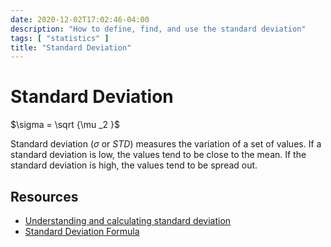 ```yaml
---
date: 2020-12-02T17:02:46-04:00
description: "How to define, find, and use the standard deviation"
tags: [ "statistics" ]
title: "Standard Deviation"
---
```


# Standard Deviation

$\sigma = \sqrt {\mu _2 }$

Standard deviation ($\sigma$ or $STD$) measures the variation of a set of values. If a standard deviation is low, the values tend to be close to the mean. If the standard deviation is high, the values tend to be spread out.

## Resources

* [Understanding and calculating standard deviation](https://www.scribbr.com/statistics/standard-deviation/)
* [Standard Deviation Formula](https://byjus.com/standard-deviation-formula/)
